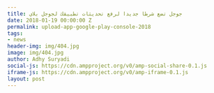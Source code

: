 ```yaml
---
title: جوجل تضع شرطا جديدا لرفع تحديثات تطبيقك لجوجل بلاي
date: 2018-01-19 00:00:00 Z
permalink: upload-app-google-play-console-2018
tags:
- news
header-img: img/404.jpg
image: img/404.jpg
author: Adhy Suryadi
social-js: https://cdn.ampproject.org/v0/amp-social-share-0.1.js
iframe-js: https://cdn.ampproject.org/v0/amp-iframe-0.1.js
layout: post
---
```



	
<amp-iframe width="200" height="100"
    sandbox="allow-scripts allow-same-origin"
    layout="responsive"
    frameborder="0"
    src="https//apis.google.com/u/0/_/widget/render/comments?usegapi=1&href=https%3A%2F%2Farabic-droid.github.io%2Ff.html&width=624&first_party_property=BLOGGER&view_type=FILTERED_POSTMOD&origin=https%3A%2F%2Farabic-droid.github.io&search=&hash=&gsrc=3p&jsh=m%3B%2F_%2Fscs%2Fapps-static%2F_%2Fjs%2Fk%3Doz.gapi.ar.9Rfk0a5m98Y.O%2Fm%3D__features__%2Fam%3DAQE%2Frt%3Dj%2Fd%3D1%2Frs%3DAGLTcCOXuXSYumyEoPXZHJdy1dvbJo7I_w#_methods=onPlusOne%2C_ready%2C_close%2C_open%2C_resizeMe%2C_renderstart%2Concircled%2Cdrefresh%2Cerefresh%2Cscroll%2Copenwindow&id=I0_1518185790967&_gfid=I0_1518185790967&parent=https%3A%2F%2Farabic-droid.github.io&pfname=&rpctoken=23466953">
</amp-iframe>
	
	
	
	
	
	
	
	
	

